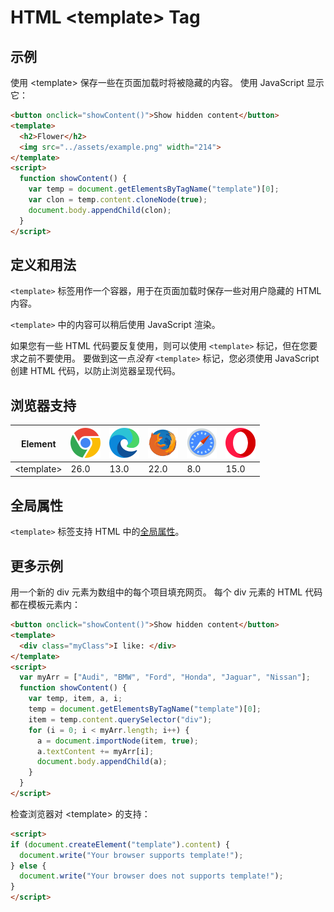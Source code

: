 HTML \<template> Tag
===

## 示例

使用 \<template> 保存一些在页面加载时将被隐藏的内容。 使用 JavaScript 显示它：

```html idoc:preview:iframe
<button onclick="showContent()">Show hidden content</button>
<template>
  <h2>Flower</h2>
  <img src="../assets/example.png" width="214">
</template>
<script>
  function showContent() {
    var temp = document.getElementsByTagName("template")[0];
    var clon = temp.content.cloneNode(true);
    document.body.appendChild(clon);
  }
</script>
```

## 定义和用法

`<template>` 标签用作一个容器，用于在页面加载时保存一些对用户隐藏的 HTML 内容。

`<template>` 中的内容可以稍后使用 JavaScript 渲染。

如果您有一些 HTML 代码要反复使用，则可以使用 `<template>` 标记，但在您要求之前不要使用。 要做到这一点*没有* `<template>` 标记，您必须使用 JavaScript 创建 HTML 代码，以防止浏览器呈现代码。

## 浏览器支持

| Element | ![chrome][1] | ![edge][2] | ![firefox][3] | ![safari][4] | ![opera][5] |
| ------- | --- | --- | --- | --- | --- |
| \<template> | 26.0 | 13.0 | 22.0 | 8.0 | 15.0 |

## 全局属性

`<template>` 标签支持 HTML 中的[全局属性](../reference/standardattributes.md)。

## 更多示例

用一个新的 div 元素为数组中的每个项目填充网页。 每个 div 元素的 HTML 代码都在模板元素内：

```html idoc:preview:iframe
<button onclick="showContent()">Show hidden content</button>
<template>
  <div class="myClass">I like: </div>
</template>
<script>
  var myArr = ["Audi", "BMW", "Ford", "Honda", "Jaguar", "Nissan"];
  function showContent() {
    var temp, item, a, i;
    temp = document.getElementsByTagName("template")[0];
    item = temp.content.querySelector("div");
    for (i = 0; i < myArr.length; i++) {
      a = document.importNode(item, true);
      a.textContent += myArr[i];
      document.body.appendChild(a);
    }
  }
</script>
```
<!--rehype:style=height: 130px;-->

检查浏览器对 \<template> 的支持：

```html idoc:preview:iframe
<script>
if (document.createElement("template").content) {
  document.write("Your browser supports template!");
} else {
  document.write("Your browser does not supports template!");
}
</script>
```

[1]: ../assets/chrome.svg
[2]: ../assets/edge.svg
[3]: ../assets/firefox.svg
[4]: ../assets/safari.svg
[5]: ../assets/opera.svg